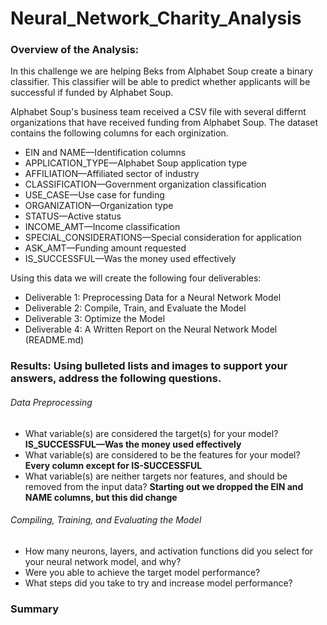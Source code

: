 # Neural_Network_Charity_Analysis

### Overview of the Analysis:

In this challenge we are helping Beks from Alphabet Soup create a binary classifier. This classifier will be able to predict whether applicants will be successful if funded by Alphabet Soup.

Alphabet Soup's business team received a CSV file with several differnt organizations that have received funding from Alphabet Soup. The dataset contains the following columns for each orginization. 
* EIN and NAME—Identification columns
* APPLICATION_TYPE—Alphabet Soup application type
* AFFILIATION—Affiliated sector of industry
* CLASSIFICATION—Government organization classification
* USE_CASE—Use case for funding
* ORGANIZATION—Organization type
* STATUS—Active status
* INCOME_AMT—Income classification
* SPECIAL_CONSIDERATIONS—Special consideration for application
* ASK_AMT—Funding amount requested
* IS_SUCCESSFUL—Was the money used effectively

Using this data we will create the following four deliverables:
* Deliverable 1: Preprocessing Data for a Neural Network Model
* Deliverable 2: Compile, Train, and Evaluate the Model
* Deliverable 3: Optimize the Model
* Deliverable 4: A Written Report on the Neural Network Model (README.md)
### Results: Using bulleted lists and images to support your answers, address the following questions.
###### Data Preprocessing
* What variable(s) are considered the target(s) for your model? **IS_SUCCESSFUL—Was the money used effectively**
* What variable(s) are considered to be the features for your model? **Every column except for IS-SUCCESSFUL**
* What variable(s) are neither targets nor features, and should be removed from the input data? **Starting out we dropped the EIN and NAME columns, but this did change**

###### Compiling, Training, and Evaluating the Model
* How many neurons, layers, and activation functions did you select for your neural network model, and why?
* Were you able to achieve the target model performance?
* What steps did you take to try and increase model performance?


### Summary
